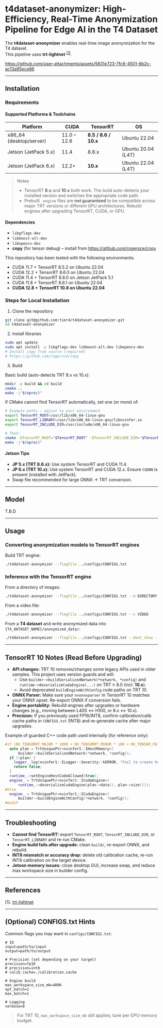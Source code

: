 # t4dataset-anonymizer: High-Efficiency, Real-Time Anonymization Pipeline for Edge AI in the T4 Dataset

The **t4dataset-anonymizer** enables real-time image anonymization for the T4 dataset.  
This pipeline uses **trt-lightnet** <sup>[[1]](#trt-lightnet)</sup>.

https://github.com/user-attachments/assets/5831e723-7fc6-4501-8b2c-ac13a95ece86

---

## Installation

### Requirements

#### Supported Platforms & Toolchains

| Platform | CUDA | TensorRT | OS |
|---|---|---|---|
| x86_64 (desktop/server) | 11.0 – 12.6 | **8.5 / 8.6 / 10.x** | Ubuntu 22.04 |
| Jetson (JetPack 5.x) | 11.4 | 8.6.x | Ubuntu 20.04 (L4T) |
| Jetson (JetPack 6.x) | 12.2+ | **10.x** | Ubuntu 22.04 (L4T) |

> Notes  
> - TensorRT **8.x** and **10.x** both work. The build auto-detects your installed version and switches the appropriate code path.  
> - Prebuilt `.engine` files are **not guaranteed** to be compatible across major TRT versions or different GPU architectures. Rebuild engines after upgrading TensorRT, CUDA, or GPU.

#### Dependencies

- `libgflags-dev`
- `libboost-all-dev`
- `libopencv-dev`
- **cnpy** (for tensor debug) – install from https://github.com/rogersce/cnpy

This repository has been tested with the following environments:

- CUDA 11.7 + TensorRT 8.5.2 on Ubuntu 22.04  
- CUDA 12.2 + TensorRT 8.6.0 on Ubuntu 22.04  
- CUDA 11.4 + TensorRT 8.6.0 on Jetson JetPack 5.1  
- CUDA 11.8 + TensorRT 8.6.1 on Ubuntu 22.04  
- **CUDA 12.8 + TensorRT 10.8 on Ubuntu 22.04**  

### Steps for Local Installation

1) Clone the repository

```bash
git clone git@github.com:tier4/t4dataset-anonymizer.git
cd t4dataset-anonymizer
```

2) Install libraries

```bash
sudo apt update
sudo apt install -y libgflags-dev libboost-all-dev libopencv-dev
# Install cnpy from source (required)
# https://github.com/rogersce/cnpy
```

3) Build

Basic build (auto-detects TRT 8.x vs 10.x):

```bash
mkdir -p build && cd build
cmake ..
make -j"$(nproc)"
```

If CMake cannot find TensorRT automatically, set one (or more) of:

```bash
# Example paths — adjust to your environment
export TensorRT_ROOT=/usr/lib/x86_64-linux-gnu
export TensorRT_LIBRARY=/usr/lib/x86_64-linux-gnu/libnvinfer.so
export TensorRT_INCLUDE_DIR=/usr/include/x86_64-linux-gnu

# Then:
cmake -DTensorRT_ROOT="$TensorRT_ROOT" -DTensorRT_INCLUDE_DIR="$TensorRT_INCLUDE_DIR" ..
make -j"$(nproc)"
```

#### Jetson Tips

- **JP 5.x (TRT 8.6.x):** Use system TensorRT and CUDA 11.4.  
- **JP 6.x (TRT 10.x):** Use system TensorRT and CUDA 12.x. Ensure `CUDNN` is present (installed with JetPack).  
- Swap file recommended for large ONNX → TRT conversion.

---

## Model
T.B.D

---

## Usage

### Converting anonymization models to TensorRT engines

Build TRT engine:

```bash
./t4dataset-anonymizer --flagfile ../configs/CONFIGS.txt
```

### Inference with the TensorRT engine

From a directory of images:

```bash
./t4dataset-anonymizer --flagfile ../configs/CONFIGS.txt --d DIRECTORY
```

From a video file:

```bash
./t4dataset-anonymizer --flagfile ../configs/CONFIGS.txt --v VIDEO
```

From a **T4 dataset** and write anonymized data into `{T4_DATASET_NAME}/anonymized_data/`:

```bash
./t4dataset-anonymizer --flagfile ../configs/CONFIGS.txt --dont_show --t4d {T4_DATASET_NAME}
```

---

## TensorRT 10 Notes (Read Before Upgrading)

- **API changes:** TRT 10 removes/changes some legacy APIs used in older samples. This project uses version guards and will:
  - Use `builder->buildSerializedNetwork(*network, *config)` and `runtime->deserializeCudaEngine(...)` on TRT ≥ 8.0 (incl. **10.x**).
  - Avoid deprecated `buildEngineWithConfig` code paths on TRT 10.
- **ONNX Parser:** Make sure your `nvonnxparser` in TensorRT 10 matches your ONNX opset. Re-export ONNX if conversion fails.
- **Engine portability:** Rebuild engines after upgrades or hardware changes (e.g., moving between L40S ↔ H100, or 8.x ↔ 10.x).
- **Precision:** If you previously used FP16/INT8, confirm calibration/calib cache paths in `CONFIGS.txt` (INT8) and re-generate cache after major upgrades.

Example of guarded C++ code path used internally (for reference only):

```cpp
#if (NV_TENSORRT_MAJOR * 1000 + NV_TENSORRT_MINOR * 100 + NV_TENSOR_PATCH) >= 8000
  auto plan = TrtUniquePtr<nvinfer1::IHostMemory>(
      builder->buildSerializedNetwork(*network, *config));
  if (!plan) {
    logger_.log(nvinfer1::ILogger::Severity::kERROR, "Fail to create host memory");
    return false;
  }
  runtime_->setEngineHostCodeAllowed(true);
  engine_ = TrtUniquePtr<nvinfer1::ICudaEngine>(
      runtime_->deserializeCudaEngine(plan->data(), plan->size()));
#else
  engine_ = TrtUniquePtr<nvinfer1::ICudaEngine>(
      builder->buildEngineWithConfig(*network, *config));
#endif
```

---

## Troubleshooting

- **Cannot find TensorRT:** export `TensorRT_ROOT`, `TensorRT_INCLUDE_DIR`, or `TensorRT_LIBRARY` and re-run CMake.  
- **Engine build fails after upgrade:** clean `build/`, re-export ONNX, and rebuild.  
- **INT8 mismatch or accuracy drop:** delete old calibration cache, re-run INT8 calibration on the target device.  
- **Jetson memory issues:** close desktop GUI, increase swap, and reduce max workspace size in builder config.

---

## References
[1]. <a id="trt-lightnet"></a> [trt-lightnet](https://github.com/tier4/trt-lightnet)

---

## (Optional) CONFIGS.txt Hints

Common flags you may want in `configs/CONFIGS.txt`:

```
# IO
input=path/to/input
output=path/to/output

# Precision (set depending on your target)
precision=fp16
# precision=int8
# calib_cache=./calibration.cache

# Engine build
max_workspace_size_mb=4096
opt_batch=1
max_batch=1

# Logging
verbose=0
```

> For TRT 10, `max_workspace_size_mb` still applies; tune per GPU memory budget.
